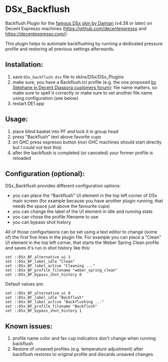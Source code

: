 # DSx_Backflush
Backflush Plugin for the [famous DSx skin by Damian](https://www.diy.brakel.com.au/dsx/) (v4.38 or later) on Decent Espresso machines (https://github.com/decentespresso and https://decentespresso.com/)

This plugin helps to automate backflushing by running a dedicated pressure profile and restoring all previous settings afterwards.

## Installation:

1. save `DSx_backflush.dsx` file to skins/DSx/DSx_Plugins
2. make sure, you have a Backflush.tcl profile (e.g. the one proposed [by Stéphane in Decent Diaspora customers forum](https://3.basecamp.com/3671212/buckets/7351439/messages/2940917783#__recording_2959508002)); file name matters, so make sure to spell it correctly or make sure to set another file name using configuration (see below)
3. restart DE1 app

## Usage:

1. place blind basket into PF and lock it in group head
2. press "Backflush" text above favorite cups
3. on GHC press espresso button (non GHC machines should start directly but I could not test this)
4. after the backflush is completed (or canceled) your former profile is reloaded

## Configuration (optional):

DSx_Backflush provides different configuration options: 

- you can place the "Backflush" UI element in the top left corner of DSx main screen (for example because you have another plugin running, that needs the space just above the favourite cups)
- you can change the label of the UI element in idle and running state
- you can chose the profile filename to use
- you can bypass shot history 

All of those configurtaions can be set using a text editor to change (some of) the first five lines in the plugin file. For example you can place a "Clean" UI element in the top left corner, that starts the Weber Spring Clean profile and saves it's run in shot history like this:

    set ::DSx_BF_alternative_ui 1
    set ::DSx_BF_label_idle "Clean"
    set ::DSx_BF_label_active "Cleaning ..."
    set ::DSx_BF_profile_filename "weber_spring_clean"
    set ::DSx_BF_bypass_shot_history 0

Default values are:

    set ::DSx_BF_alternative_ui 0
    set ::DSx_BF_label_idle "Backflush"
    set ::DSx_BF_label_active "Backflushing ..."
    set ::DSx_BF_profile_filename "Backflush"
    set ::DSx_BF_bypass_shot_history 1

## Known issues:

1. profile name color and fav cup indicators don't change when running backflush
2. Restore of unsaved profiles (e.g. temperature adjustment) after backflush restores to original profile and discards unsaved changes
